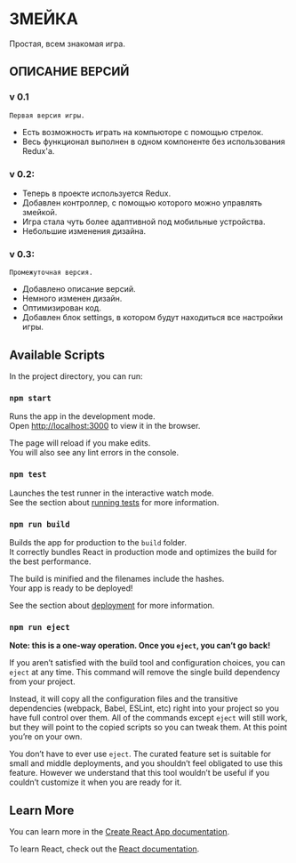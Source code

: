 # ЗМЕЙКА
Простая, всем знакомая игра.

## ОПИСАНИЕ ВЕРСИЙ 

### v 0.1
    Первая версия игры. 
* Есть возможность играть на компьюторе с помощью стрелок. 
* Весь функционал выполнен в одном компоненте без использования Redux'a.

### v 0.2: 
* Теперь в проекте используется Redux.
* Добавлен контроллер, с помощью которого можно управлять змейкой. 
* Игра стала чуть более адаптивной под мобильные устройства. 
* Небольшие изменения дизайна.

### v 0.3: 
    Промежуточная версия. 
* Добавлено описание версий.
* Немного изменен дизайн. 
* Оптимизирован код. 
* Добавлен блок settings, в котором будут находиться все настройки игры.


## Available Scripts

In the project directory, you can run:

### `npm start`

Runs the app in the development mode.\
Open [http://localhost:3000](http://localhost:3000) to view it in the browser.

The page will reload if you make edits.\
You will also see any lint errors in the console.

### `npm test`

Launches the test runner in the interactive watch mode.\
See the section about [running tests](https://facebook.github.io/create-react-app/docs/running-tests) for more information.

### `npm run build`

Builds the app for production to the `build` folder.\
It correctly bundles React in production mode and optimizes the build for the best performance.

The build is minified and the filenames include the hashes.\
Your app is ready to be deployed!

See the section about [deployment](https://facebook.github.io/create-react-app/docs/deployment) for more information.

### `npm run eject`

**Note: this is a one-way operation. Once you `eject`, you can’t go back!**

If you aren’t satisfied with the build tool and configuration choices, you can `eject` at any time. This command will remove the single build dependency from your project.

Instead, it will copy all the configuration files and the transitive dependencies (webpack, Babel, ESLint, etc) right into your project so you have full control over them. All of the commands except `eject` will still work, but they will point to the copied scripts so you can tweak them. At this point you’re on your own.

You don’t have to ever use `eject`. The curated feature set is suitable for small and middle deployments, and you shouldn’t feel obligated to use this feature. However we understand that this tool wouldn’t be useful if you couldn’t customize it when you are ready for it.

## Learn More

You can learn more in the [Create React App documentation](https://facebook.github.io/create-react-app/docs/getting-started).

To learn React, check out the [React documentation](https://reactjs.org/).
